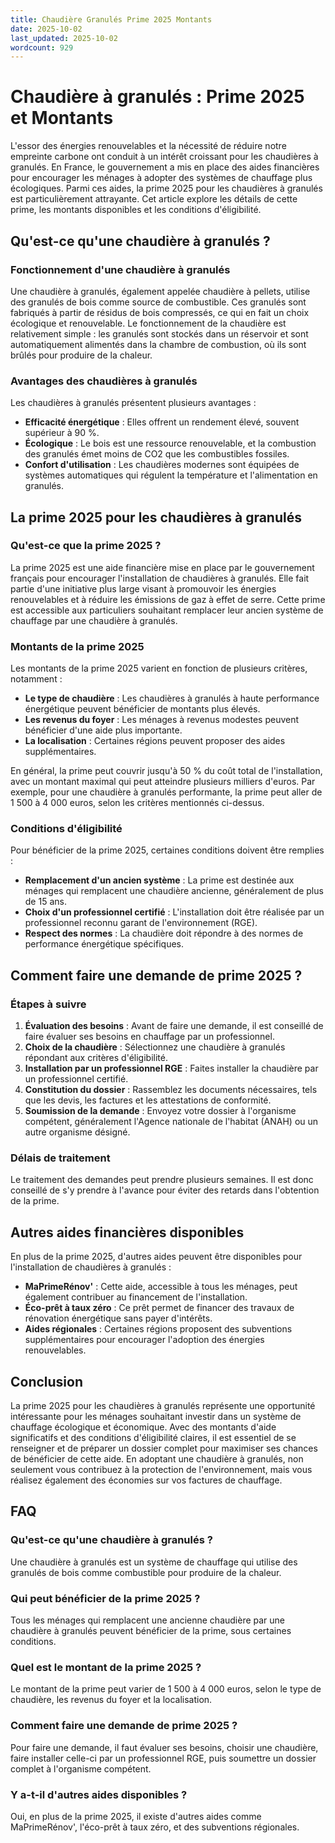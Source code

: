 ```yaml
---
title: Chaudière Granulés Prime 2025 Montants
date: 2025-10-02
last_updated: 2025-10-02
wordcount: 929
---
```


# Chaudière à granulés : Prime 2025 et Montants

L'essor des énergies renouvelables et la nécessité de réduire notre empreinte carbone ont conduit à un intérêt croissant pour les chaudières à granulés. En France, le gouvernement a mis en place des aides financières pour encourager les ménages à adopter des systèmes de chauffage plus écologiques. Parmi ces aides, la prime 2025 pour les chaudières à granulés est particulièrement attrayante. Cet article explore les détails de cette prime, les montants disponibles et les conditions d'éligibilité.

## Qu'est-ce qu'une chaudière à granulés ?

### Fonctionnement d'une chaudière à granulés

Une chaudière à granulés, également appelée chaudière à pellets, utilise des granulés de bois comme source de combustible. Ces granulés sont fabriqués à partir de résidus de bois compressés, ce qui en fait un choix écologique et renouvelable. Le fonctionnement de la chaudière est relativement simple : les granulés sont stockés dans un réservoir et sont automatiquement alimentés dans la chambre de combustion, où ils sont brûlés pour produire de la chaleur.

### Avantages des chaudières à granulés

Les chaudières à granulés présentent plusieurs avantages :

- **Efficacité énergétique** : Elles offrent un rendement élevé, souvent supérieur à 90 %.
- **Écologique** : Le bois est une ressource renouvelable, et la combustion des granulés émet moins de CO2 que les combustibles fossiles.
- **Confort d'utilisation** : Les chaudières modernes sont équipées de systèmes automatiques qui régulent la température et l'alimentation en granulés.

## La prime 2025 pour les chaudières à granulés

### Qu'est-ce que la prime 2025 ?

La prime 2025 est une aide financière mise en place par le gouvernement français pour encourager l'installation de chaudières à granulés. Elle fait partie d'une initiative plus large visant à promouvoir les énergies renouvelables et à réduire les émissions de gaz à effet de serre. Cette prime est accessible aux particuliers souhaitant remplacer leur ancien système de chauffage par une chaudière à granulés.

### Montants de la prime 2025

Les montants de la prime 2025 varient en fonction de plusieurs critères, notamment :

- **Le type de chaudière** : Les chaudières à granulés à haute performance énergétique peuvent bénéficier de montants plus élevés.
- **Les revenus du foyer** : Les ménages à revenus modestes peuvent bénéficier d'une aide plus importante.
- **La localisation** : Certaines régions peuvent proposer des aides supplémentaires.

En général, la prime peut couvrir jusqu'à 50 % du coût total de l'installation, avec un montant maximal qui peut atteindre plusieurs milliers d'euros. Par exemple, pour une chaudière à granulés performante, la prime peut aller de 1 500 à 4 000 euros, selon les critères mentionnés ci-dessus.

### Conditions d'éligibilité

Pour bénéficier de la prime 2025, certaines conditions doivent être remplies :

- **Remplacement d'un ancien système** : La prime est destinée aux ménages qui remplacent une chaudière ancienne, généralement de plus de 15 ans.
- **Choix d'un professionnel certifié** : L'installation doit être réalisée par un professionnel reconnu garant de l'environnement (RGE).
- **Respect des normes** : La chaudière doit répondre à des normes de performance énergétique spécifiques.

## Comment faire une demande de prime 2025 ?

### Étapes à suivre

1. **Évaluation des besoins** : Avant de faire une demande, il est conseillé de faire évaluer ses besoins en chauffage par un professionnel.
2. **Choix de la chaudière** : Sélectionnez une chaudière à granulés répondant aux critères d'éligibilité.
3. **Installation par un professionnel RGE** : Faites installer la chaudière par un professionnel certifié.
4. **Constitution du dossier** : Rassemblez les documents nécessaires, tels que les devis, les factures et les attestations de conformité.
5. **Soumission de la demande** : Envoyez votre dossier à l'organisme compétent, généralement l'Agence nationale de l'habitat (ANAH) ou un autre organisme désigné.

### Délais de traitement

Le traitement des demandes peut prendre plusieurs semaines. Il est donc conseillé de s'y prendre à l'avance pour éviter des retards dans l'obtention de la prime.

## Autres aides financières disponibles

En plus de la prime 2025, d'autres aides peuvent être disponibles pour l'installation de chaudières à granulés :

- **MaPrimeRénov'** : Cette aide, accessible à tous les ménages, peut également contribuer au financement de l'installation.
- **Éco-prêt à taux zéro** : Ce prêt permet de financer des travaux de rénovation énergétique sans payer d'intérêts.
- **Aides régionales** : Certaines régions proposent des subventions supplémentaires pour encourager l'adoption des énergies renouvelables.

## Conclusion

La prime 2025 pour les chaudières à granulés représente une opportunité intéressante pour les ménages souhaitant investir dans un système de chauffage écologique et économique. Avec des montants d'aide significatifs et des conditions d'éligibilité claires, il est essentiel de se renseigner et de préparer un dossier complet pour maximiser ses chances de bénéficier de cette aide. En adoptant une chaudière à granulés, non seulement vous contribuez à la protection de l'environnement, mais vous réalisez également des économies sur vos factures de chauffage.

## FAQ

### Qu'est-ce qu'une chaudière à granulés ?

Une chaudière à granulés est un système de chauffage qui utilise des granulés de bois comme combustible pour produire de la chaleur.

### Qui peut bénéficier de la prime 2025 ?

Tous les ménages qui remplacent une ancienne chaudière par une chaudière à granulés peuvent bénéficier de la prime, sous certaines conditions.

### Quel est le montant de la prime 2025 ?

Le montant de la prime peut varier de 1 500 à 4 000 euros, selon le type de chaudière, les revenus du foyer et la localisation.

### Comment faire une demande de prime 2025 ?

Pour faire une demande, il faut évaluer ses besoins, choisir une chaudière, faire installer celle-ci par un professionnel RGE, puis soumettre un dossier complet à l'organisme compétent.

### Y a-t-il d'autres aides disponibles ?

Oui, en plus de la prime 2025, il existe d'autres aides comme MaPrimeRénov', l'éco-prêt à taux zéro, et des subventions régionales.